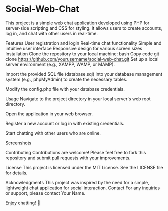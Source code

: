 # Social-Web-Chat
This project is a simple web chat application developed using PHP for server-side scripting and CSS for styling. It allows users to create accounts, log in, and chat with other users in real-time.

Features
User registration and login
Real-time chat functionality
Simple and intuitive user interface
Responsive design for various screen sizes
Installation
Clone the repository to your local machine:
bash
Copy code
git clone https://github.com/yourusername/social-web-chat.git
Set up a local server environment (e.g., XAMPP, WAMP, or MAMP).

Import the provided SQL file (database.sql) into your database management system (e.g., phpMyAdmin) to create the necessary tables.

Modify the config.php file with your database credentials.

Usage
Navigate to the project directory in your local server's web root directory.

Open the application in your web browser.

Register a new account or log in with existing credentials.

Start chatting with other users who are online.

Screenshots

Contributing
Contributions are welcome! Please feel free to fork this repository and submit pull requests with your improvements.

License
This project is licensed under the MIT License. See the LICENSE file for details.

Acknowledgments
This project was inspired by the need for a simple, lightweight chat application for social interaction.
Contact
For any inquiries or support, please contact Your Name.

Enjoy chatting! 🎉





